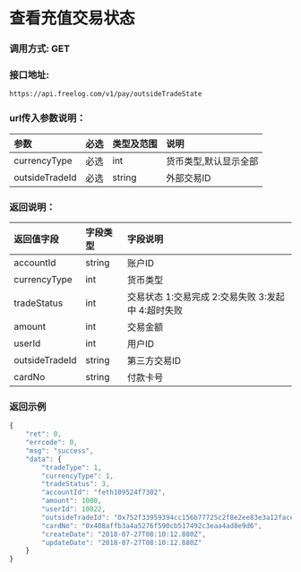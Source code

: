 # 查看充值交易状态


### 调用方式: GET

### 接口地址:

```
https://api.freelog.com/v1/pay/outsideTradeState
```

### url传入参数说明：

| 参数 | 必选 | 类型及范围 | 说明 |
| :--- | :--- | :--- | :--- |
|currencyType|必选|int|货币类型,默认显示全部|
|outsideTradeId|必选|string|外部交易ID|


### 返回说明：

| 返回值字段 | 字段类型 | 字段说明 |
| :--- | :--- | :--- |
|  accountId | string | 账户ID
|  currencyType | int | 货币类型 |
|  tradeStatus | int | 交易状态 1:交易完成 2:交易失败 3:发起中 4:超时失败|
|  amount | int | 交易金额 |
|  userId | int | 用户ID |
|  outsideTradeId | string | 第三方交易ID |
|  cardNo | string | 付款卡号 |

### 返回示例
```js
{
    "ret": 0,
    "errcode": 0,
    "msg": "success",
    "data": {
        "tradeType": 1,
        "currencyType": 1,
        "tradeStatus": 3,
        "accountId": "feth109524f7302",
        "amount": 1000,
        "userId": 10022,
        "outsideTradeId": "0x752f33959394cc156b77725c2f8e2ee83e3a12facef36146c87cef45d22dc0b5",
        "cardNo": "0x408affb3a4a5276f590cb517492c3eaa4ad8e9d6",
        "createDate": "2018-07-27T08:10:12.880Z",
        "updateDate": "2018-07-27T08:10:12.880Z"
    }
}
```
